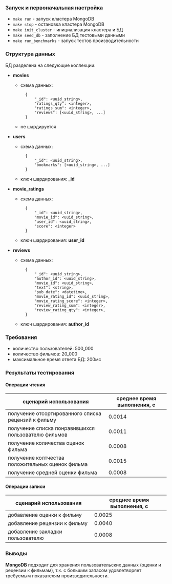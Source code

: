 ### Запуск и первоначальная настройка

- `make run` - запуск кластера MongoDB
- `make stop` - остановка кластера MongoDB
- `make init_cluster` - инициализация кластера и БД
- `make seed_db` - заполнение БД тестовыми данными
- `make run_benchmarks` - запуск тестов производительности

### Структура данных

БД разделена на следующие коллекции:

- **movies**
    - схема данных:
    
            {
                "_id": <uuid_string>,
                "ratings_qty": <integer>,
                "ratings_sum": <integer>,
                "reviews": [<uuid_string>, ...]
            }
    - не шардируется

- **users**
    - схема данных:
    
            {
                "_id": <uuid_string>,
                "bookmarks": [<uuid_string>, ...]
            }    
    - ключ шардирования: **_id**
    
- **movie_ratings**
    - схема данных:
    
            {
                "_id": <uuid_string>,
                "movie_id": <uuid_string>,
                "user_id": <uuid_string>,
                "score": <integer>
            }  
    - ключ шардирования: **user_id**
            
- **reviews**
    - схема данных:
    
            {
                "_id": <uuid_string>,
                "author_id": <uuid_string>,
                "movie_id": <uuid_string>,
                "text": <string>,
                "pub_date": <datetime>,
                "movie_rating_id": <uuid_string>,
                "movie_rating_score": <integer>,
                "review_rating_sum": <integer>,
                "review_rating_qty": <integer>,
            }
    - ключ шардирования: **author_id**

### Требования

- количество пользователей: 500_000
- количество фильмов: 20_000
- максимальное время ответа БД: 200мс

### Результаты тестирования

#### Операции чтения

| сценарий использования                              | среднее время выполнения, с |
|-----------------------------------------------------|-----------------------------|
| получение отсортированного списка рецензий к фильму | 0.0014                      |
| получение списка понравившихся пользователю фильмов | 0.0011                      |
| получение количества оценок фильма                  | 0.0008                      |
| получение колтчества положительных оценок фильма    | 0.0015                      |
| получение средней оценки фильма                     | 0.0008                      |

#### Операции записи

| сценарий использования           | среднее время выполнения, с |
|----------------------------------|-----------------------------|
| добавление оценки к фильму       | 0.0025                      |
| добавление рецензии к фильму     | 0.0040                      |
| добавление закладки пользователю | 0.0008                      |


### Выводы

**MongoDB** подходит для хранения пользовательских данных (оценки и рецензии к фильмам),
 т.к. с большим запасом удовлетворяет требуемым показателям производительности.